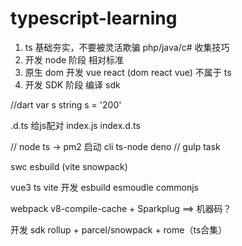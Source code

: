 # typescript-learning

1. ts 基础夯实，不要被灵活欺骗 php/java/c# 收集技巧
2. 开发 node 阶段 相对标准
3. 原生 dom 开发 vue react (dom react vue) 不属于 ts
4. 开发 SDK 阶段 编译 sdk



//dart
var s
string s = '200'

.d.ts 给js配对
index.js
index.d.ts

// node ts -> pm2 启动 cli ts-node deno
// gulp task

swc esbuild (vite snowpack)

vue3 ts vite 开发 esbuild esmoudle commonjs

webpack v8-compile-cache + Sparkplug  ==> 机器码？

开发 sdk rollup + parcel/snowpack  + rome（ts合集）